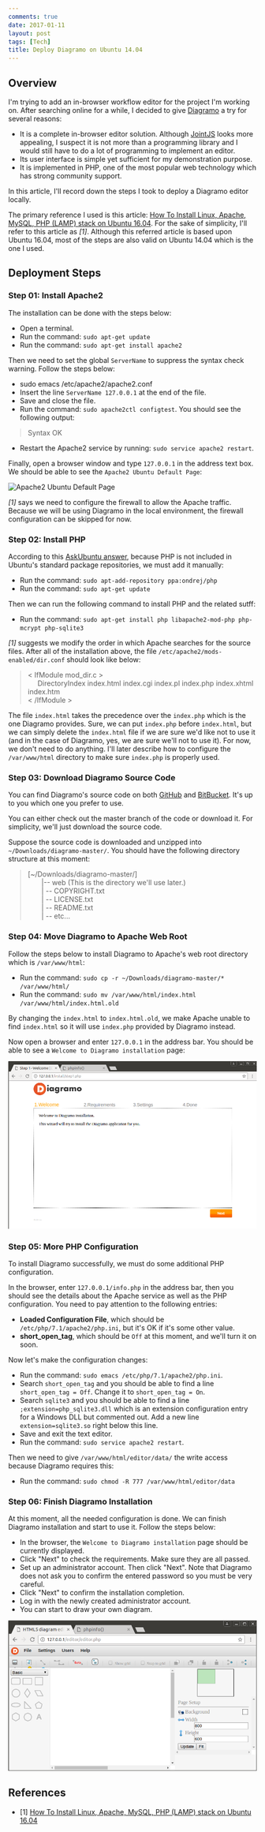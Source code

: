 ```yaml
---
comments: true
date: 2017-01-11
layout: post
tags: [Tech]
title: Deploy Diagramo on Ubuntu 14.04
---
```


## Overview

I'm trying to add an in-browser workflow editor for the project I'm working on. After searching online for a while, I decided to give [Diagramo](http://diagramo.com/) a try for several reasons:

- It is a complete in-browser editor solution. Although [JointJS](http://www.jointjs.com/) looks more appealing, I suspect it is not more than a programming library and I would still have to do a lot of programming to implement an editor.
- Its user interface is simple yet sufficient for my demonstration purpose.
- It is implemented in PHP, one of the most popular web technology which has strong community support.

In this article, I'll record down the steps I took to deploy a Diagramo editor locally.

The primary reference I used is this article: [How To Install Linux, Apache, MySQL, PHP (LAMP) stack on Ubuntu 16.04](https://www.digitalocean.com/community/tutorials/how-to-install-linux-apache-mysql-php-lamp-stack-on-ubuntu-16-04). For the sake of simplicity, I'll refer to this article as _[1]_. Although this referred article is based upon Ubuntu 16.04, most of the steps are also valid on Ubuntu 14.04 which is the one I used.

## Deployment Steps

### Step 01: Install Apache2

The installation can be done with the steps below:

- Open a terminal.
- Run the command: ```sudo apt-get update```
- Run the command: ```sudo apt-get install apache2```

Then we need to set the global ```ServerName``` to suppress the syntax check warning. Follow the steps below:

- sudo emacs /etc/apache2/apache2.conf
- Insert the line ```ServerName 127.0.0.1``` at the end of the file.
- Save and close the file.
- Run the command: ```sudo apache2ctl configtest```. You should see the following output:

> Syntax OK

- Restart the Apache2 service by running: ```sudo service apache2 restart```.

Finally, open a browser window and type ```127.0.0.1``` in the address text box. We should be able to see the ```Apache2 Ubuntu Default Page```:

![Apache2 Ubuntu Default Page](http://assets.digitalocean.com/articles/how-to-install-lamp-ubuntu-16/small_apache_default.png)

_[1]_ says we need to configure the firewall to allow the Apache traffic. Because we will be using Diagramo in the local environment, the firewall configuration can be skipped for now.

### Step 02: Install PHP

According to this [AskUbuntu answer](http://askubuntu.com/a/715947), because PHP is not included in Ubuntu's standard package repositories, we must add it manually:

- Run the command: ```sudo apt-add-repository ppa:ondrej/php```
- Run the command: ```sudo apt-get update```

Then we can run the following command to install PHP and the related sutff:

- Run the command: ```sudo apt-get install php libapache2-mod-php php-mcrypt php-sqlite3```

_[1]_ suggests we modify the order in which Apache searches for the source files. After all of the installation above, the file ```/etc/apache2/mods-enabled/dir.conf``` should look like below:

> &lt; IfModule mod_dir.c &gt; <br />
> &nbsp;&nbsp;&nbsp;&nbsp; DirectoryIndex index.html index.cgi index.pl index.php index.xhtml index.htm <br />
> &lt; /IfModule &gt;

The file ```index.html``` takes the precedence over the ```index.php``` which is the one Diagramo provides. Sure, we can put ```index.php``` before ```index.html```, but we can simply delete the ```index.html``` file if we are sure we'd like not to use it (and in the case of Diagramo, yes, we are sure we'll not to use it). For now, we don't need to do anything. I'll later describe how to configure the ```/var/www/html``` directory to make sure ```index.php``` is properly used.

### Step 03: Download Diagramo Source Code

You can find Diagramo's source code on both [GitHub](https://github.com/alexgheorghiu/diagramo) and [BitBucket](https://bitbucket.org/scriptoid/diagramo/overview). It's up to you which one you prefer to use.

You can either check out the master branch of the code or download it. For simplicity, we'll just download the source code.

Suppose the source code is downloaded and unzipped into ```~/Downloads/diagramo-master/```. You should have the following directory structure at this moment:

> [~/Downloads/diagramo-master/]
> <br /> &nbsp; &nbsp; &nbsp; &nbsp;|-- web (This is the directory we'll use later.)
> <br /> &nbsp; &nbsp; &nbsp; &nbsp;| -- COPYRIGHT.txt
> <br /> &nbsp; &nbsp; &nbsp; &nbsp;| -- LICENSE.txt
> <br /> &nbsp; &nbsp; &nbsp; &nbsp;| -- README.txt
> <br /> &nbsp; &nbsp; &nbsp; &nbsp;| -- etc...

### Step 04: Move Diagramo to Apache Web Root

Follow the steps below to install Diagramo to Apache's web root directory which is ```/var/www/html```:

- Run the command: ```sudo cp -r ~/Downloads/diagramo-master/* /var/www/html/```
- Run the command: ```sudo mv /var/www/html/index.html /var/www/html/index.html.old```

By changing the ```index.html``` to ```index.html.old```, we make Apache unable to find ```index.html``` so it will use ```index.php``` provided by Diagramo instead.

Now open a browser and enter ```127.0.0.1``` in the address bar. You should be able to see a ```Welcome to Diagramo installation``` page:

![Welcome to Diagramo installation](https://raw.githubusercontent.com/yaobinwen/yaobinwen.github.io/master/images/2017/01-11/diagramo-step1.png)

### Step 05: More PHP Configuration

To install Diagramo successfully, we must do some additional PHP configuration.

In the browser, enter ```127.0.0.1/info.php``` in the address bar, then you should see the details about the Apache service as well as the PHP configuration. You need to pay attention to the following entries:

- **Loaded Configuration File**, which should be ```/etc/php/7.1/apache2/php.ini```, but it's OK if it's some other value.
- **short_open_tag**, which should be ```Off``` at this moment, and we'll turn it on soon.

Now let's make the configuration changes:

- Run the command: ```sudo emacs /etc/php/7.1/apache2/php.ini```.
- Search ```short_open_tag``` and you should be able to find a line ```short_open_tag = Off```. Change it to ```short_open_tag = On```.
- Search ```sqlite3``` and you should be able to find a line ```;extension=php_sqlite3.dll``` which is an extension configuration entry for a Windows DLL but commented out. Add a new line ```extension=sqlite3.so``` right below this line.
- Save and exit the text editor.
- Run the command: ```sudo service apache2 restart```.

Then we need to give ```/var/www/html/editor/data/``` the write access because Diagramo requires this:

- Run the command: ```sudo chmod -R 777 /var/www/html/editor/data```

### Step 06: Finish Diagramo Installation

At this moment, all the needed configuration is done. We can finish Diagramo installation and start to use it. Follow the steps below:

- In the browser, the ```Welcome to Diagramo installation``` page should be currently displayed.
- Click "Next" to check the requirements. Make sure they are all passed.
- Set up an administrator account. Then click "Next". Note that Diagramo does not ask you to confirm the entered password so you must be very careful.
- Click "Next" to confirm the installation completion.
- Log in with the newly created administrator account.
- You can start to draw your own diagram.

![Diagramo Editor](https://raw.githubusercontent.com/yaobinwen/yaobinwen.github.io/master/images/2017/01-11/diagramo-editor.png)

## References

- [1] [How To Install Linux, Apache, MySQL, PHP (LAMP) stack on Ubuntu 16.04](https://www.digitalocean.com/community/tutorials/how-to-install-linux-apache-mysql-php-lamp-stack-on-ubuntu-16-04)
